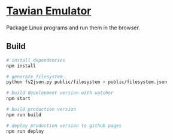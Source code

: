 # [Tawian Emulator](http://tawian.io/)

Package Linux programs and run them in the browser.


## Build

```sh
# install dependencies
npm install

# generate filesystem
python fs2json.py public/filesystem > public/filesystem.json

# build development version with watcher
npm start

# build production version
npm run build

# deploy production version to github pages
npm run deploy
```
